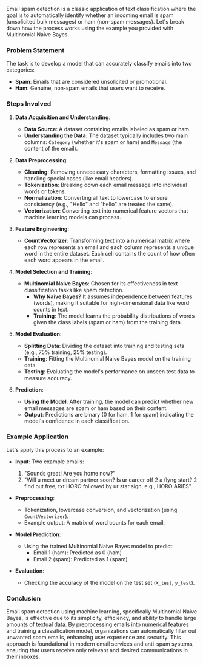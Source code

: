 Email spam detection is a classic application of text classification where the goal is to automatically identify whether an incoming email is spam (unsolicited bulk messages) or ham (non-spam messages). Let's break down how the process works using the example you provided with Multinomial Naive Bayes.

### Problem Statement
The task is to develop a model that can accurately classify emails into two categories:
- **Spam**: Emails that are considered unsolicited or promotional.
- **Ham**: Genuine, non-spam emails that users want to receive.

### Steps Involved

1. **Data Acquisition and Understanding**:
   - **Data Source**: A dataset containing emails labeled as spam or ham.
   - **Understanding the Data**: The dataset typically includes two main columns: `Category` (whether it's spam or ham) and `Message` (the content of the email).

2. **Data Preprocessing**:
   - **Cleaning**: Removing unnecessary characters, formatting issues, and handling special cases (like email headers).
   - **Tokenization**: Breaking down each email message into individual words or tokens.
   - **Normalization**: Converting all text to lowercase to ensure consistency (e.g., "Hello" and "hello" are treated the same).
   - **Vectorization**: Converting text into numerical feature vectors that machine learning models can process.

3. **Feature Engineering**:
   - **CountVectorizer**: Transforming text into a numerical matrix where each row represents an email and each column represents a unique word in the entire dataset. Each cell contains the count of how often each word appears in the email.

4. **Model Selection and Training**:
   - **Multinomial Naive Bayes**: Chosen for its effectiveness in text classification tasks like spam detection.
     - **Why Naive Bayes?** It assumes independence between features (words), making it suitable for high-dimensional data like word counts in text.
     - **Training**: The model learns the probability distributions of words given the class labels (spam or ham) from the training data.

5. **Model Evaluation**:
   - **Splitting Data**: Dividing the dataset into training and testing sets (e.g., 75% training, 25% testing).
   - **Training**: Fitting the Multinomial Naive Bayes model on the training data.
   - **Testing**: Evaluating the model's performance on unseen test data to measure accuracy.

6. **Prediction**:
   - **Using the Model**: After training, the model can predict whether new email messages are spam or ham based on their content.
   - **Output**: Predictions are binary (0 for ham, 1 for spam) indicating the model's confidence in each classification.

### Example Application

Let's apply this process to an example:

- **Input**: Two example emails:
  1. "Sounds great! Are you home now?"
  2. "Will u meet ur dream partner soon? Is ur career off 2 a flyng start? 2 find out free, txt HORO followed by ur star sign, e.g., HORO ARIES"

- **Preprocessing**:
  - Tokenization, lowercase conversion, and vectorization (using `CountVectorizer`).
  - Example output: A matrix of word counts for each email.

- **Model Prediction**:
  - Using the trained Multinomial Naive Bayes model to predict:
    - Email 1 (ham): Predicted as 0 (ham)
    - Email 2 (spam): Predicted as 1 (spam)

- **Evaluation**:
  - Checking the accuracy of the model on the test set (`X_test`, `y_test`).

### Conclusion

Email spam detection using machine learning, specifically Multinomial Naive Bayes, is effective due to its simplicity, efficiency, and ability to handle large amounts of textual data. By preprocessing emails into numerical features and training a classification model, organizations can automatically filter out unwanted spam emails, enhancing user experience and security. This approach is foundational in modern email services and anti-spam systems, ensuring that users receive only relevant and desired communications in their inboxes.
